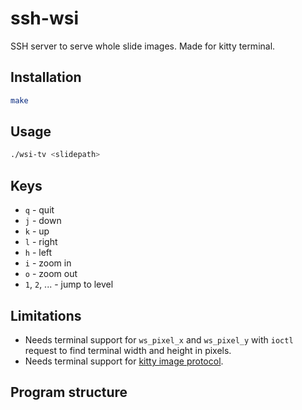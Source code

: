 # ssh-wsi

SSH server to serve whole slide images. Made for kitty terminal.

## Installation

```bash
make
```

## Usage

```bash
./wsi-tv <slidepath>
```

## Keys

- `q` - quit
- `j` - down
- `k` - up
- `l` - right
- `h` - left
- `i` - zoom in
- `o` - zoom out
- `1`, `2`, ... - jump to level

## Limitations

- Needs terminal support for `ws_pixel_x` and `ws_pixel_y` with
  `ioctl` request to find terminal width and height in pixels.
- Needs terminal support for [kitty image protocol](https://sw.kovidgoyal.net/kitty/graphics-protocol/).

## Program structure
